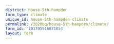 ```yaml
---
district: house-5th-hampden
form_type: climate
unique_id: house-5th-hampden-climate
permalink: /2020bq/house-5th-hampden/climate/
form_id: '201705916871054'
layout: form
---
```


